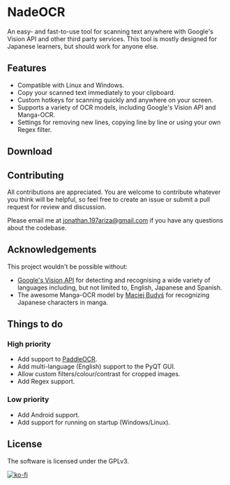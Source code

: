 # NadeOCR
An easy- and fast-to-use tool for scanning text anywhere with Google's Vision API and other third party services. This tool is mostly designed for Japanese learners, but should work for anyone else.

## Features
- Compatible with Linux and Windows.
- Copy your scanned text immediately to your clipboard.
- Custom hotkeys for scanning quickly and anywhere on your screen.
- Supports a variety of OCR models, including Google's Vision API and Manga-OCR.
- Settings for removing new lines, copying line by line or using your own Regex filter.

## Download


## Contributing
All contributions are appreciated. You are welcome to contribute whatever you think will be helpful, so feel free to create an issue or submit a pull request for review and discussion.

Please email me at <jonathan.197ariza@gmail.com> if you have any questions about the codebase.

## Acknowledgements
This project wouldn't be possible without:
- [Google's Vision API](https://cloud.google.com/vision) for detecting and recognising a wide variety of languages including, but not limited to, English, Japanese and Spanish.
- The awesome Manga-OCR model by [Maciej Budyś](https://github.com/kha-white) for recognizing Japanese characters in manga.

## Things to do
### High priority
- Add support to [PaddleOCR]([https://github.com/PaddlePaddle/PaddleOCR).
- Add multi-language (English) support to the PyQT GUI. 
- Allow custom filters/colour/contrast for cropped images.
- Add Regex support.
### Low priority 
- Add Android support.
- Add support for running on startup (Windows/Linux).

## License
The software is licensed under the GPLv3.

[![ko-fi](https://ko-fi.com/img/githubbutton_sm.svg)](https://ko-fi.com/P5P3EID5N)
